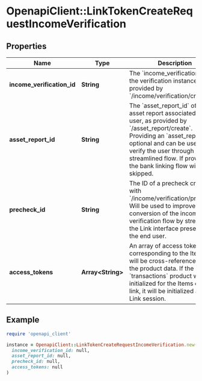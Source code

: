 # OpenapiClient::LinkTokenCreateRequestIncomeVerification

## Properties

| Name | Type | Description | Notes |
| ---- | ---- | ----------- | ----- |
| **income_verification_id** | **String** | The &#x60;income_verification_id&#x60; of the verification instance, as provided by &#x60;/income/verification/create&#x60;. | [optional] |
| **asset_report_id** | **String** | The &#x60;asset_report_id&#x60; of an asset report associated with the user, as provided by &#x60;/asset_report/create&#x60;. Providing an &#x60;asset_report_id&#x60; is optional and can be used to verify the user through a streamlined flow. If provided, the bank linking flow will be skipped. | [optional] |
| **precheck_id** | **String** | The ID of a precheck created with &#x60;/income/verification/precheck&#x60;. Will be used to improve conversion of the income verification flow by streamlining the Link interface presented to the end user. | [optional] |
| **access_tokens** | **Array&lt;String&gt;** | An array of access tokens corresponding to the Items that will be cross-referenced with the product data. If the &#x60;transactions&#x60; product was not initialized for the Items during link, it will be initialized after this Link session. | [optional] |

## Example

```ruby
require 'openapi_client'

instance = OpenapiClient::LinkTokenCreateRequestIncomeVerification.new(
  income_verification_id: null,
  asset_report_id: null,
  precheck_id: null,
  access_tokens: null
)
```

